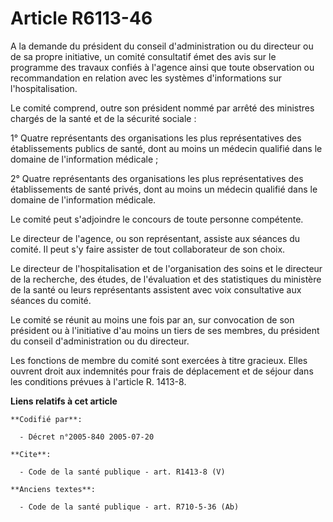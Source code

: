 # Article R6113-46

A la demande du président du conseil d'administration ou du directeur ou de sa propre initiative, un comité consultatif émet
des avis sur le programme des travaux confiés à l'agence ainsi que toute observation ou recommandation en relation avec les
systèmes d'informations sur l'hospitalisation.

Le comité comprend, outre son président nommé par arrêté des ministres chargés de la santé et de la sécurité sociale :

1° Quatre représentants des organisations les plus représentatives des établissements publics de santé, dont au moins un
médecin qualifié dans le domaine de l'information médicale ;

2° Quatre représentants des organisations les plus représentatives des établissements de santé privés, dont au moins un
médecin qualifié dans le domaine de l'information médicale.

Le comité peut s'adjoindre le concours de toute personne compétente.

Le directeur de l'agence, ou son représentant, assiste aux séances du comité. Il peut s'y faire assister de tout
collaborateur de son choix.

Le directeur de l'hospitalisation et de l'organisation des soins et le directeur de la recherche, des études, de l'évaluation
et des statistiques du ministère de la santé ou leurs représentants assistent avec voix consultative aux séances du comité.

Le comité se réunit au moins une fois par an, sur convocation de son président ou à l'initiative d'au moins un tiers de ses
membres, du président du conseil d'administration ou du directeur.

Les fonctions de membre du comité sont exercées à titre gracieux. Elles ouvrent droit aux indemnités pour frais de
déplacement et de séjour dans les conditions prévues à l'article R. 1413-8.

**Liens relatifs à cet article**

	**Codifié par**:

	  - Décret n°2005-840 2005-07-20

	**Cite**:

	  - Code de la santé publique - art. R1413-8 (V)

	**Anciens textes**:

	  - Code de la santé publique - art. R710-5-36 (Ab)
